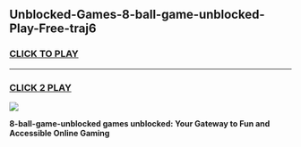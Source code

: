 
## Unblocked-Games-8-ball-game-unblocked-Play-Free-traj6
<h3>
<a href="https://premium76.site?title=8-ball-game-unblocked&ref=19M">CLICK TO PLAY</a></h3>
<hr>

<h3>
<a href="https://premium76.site?title=8-ball-game-unblocked&ref=19M">CLICK 2 PLAY</a>
  
</h3>

<a href="https://premium76.site?title=8-ball-game-unblocked&ref=19M"><img src="https://clearcache.store/games.png"></a>


**8-ball-game-unblocked games unblocked: Your Gateway to Fun and Accessible Online Gaming**
